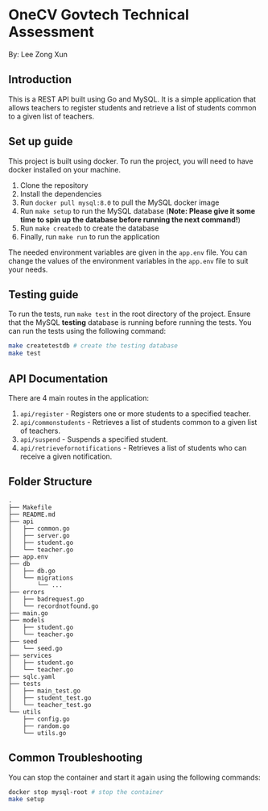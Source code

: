 # OneCV Govtech Technical Assessment

By: Lee Zong Xun

## Introduction

This is a REST API built using Go and MySQL. It is a simple application that allows teachers to register students and retrieve a list of students common to a given list of teachers.

## Set up guide

This project is built using docker. To run the project, you will need to have docker installed on your machine.

1. Clone the repository
2. Install the dependencies
3. Run `docker pull mysql:8.0` to pull the MySQL docker image
4. Run `make setup` to run the MySQL database
   (**Note: Please give it some time to spin up the database before running the next command!**)
5. Run `make createdb` to create the database
6. Finally, run `make run` to run the application

The needed environment variables are given in the `app.env` file. You can change the values of the environment variables in the `app.env` file to suit your needs.

## Testing guide

To run the tests, run `make test` in the root directory of the project. Ensure that the MySQL **testing** database is running before running the tests. You can run the tests using the following command:

```bash
make createtestdb # create the testing database
make test
```

## API Documentation

There are 4 main routes in the application:

1. `api/register` - Registers one or more students to a specified teacher.
2. `api/commonstudents` - Retrieves a list of students common to a given list of teachers.
3. `api/suspend` - Suspends a specified student.
4. `api/retrievefornotifications` - Retrieves a list of students who can receive a given notification.

## Folder Structure

```
.
├── Makefile
├── README.md
├── api
│   ├── common.go
│   ├── server.go
│   ├── student.go
│   └── teacher.go
├── app.env
├── db
│   ├── db.go
│   └── migrations
│       └── ...
├── errors
│   ├── badrequest.go
│   └── recordnotfound.go
├── main.go
├── models
│   ├── student.go
│   └── teacher.go
├── seed
│   └── seed.go
├── services
│   ├── student.go
│   └── teacher.go
├── sqlc.yaml
├── tests
│   ├── main_test.go
│   ├── student_test.go
│   └── teacher_test.go
└── utils
    ├── config.go
    ├── random.go
    └── utils.go
```

## Common Troubleshooting

You can stop the container and start it again using the following commands:

```bash
docker stop mysql-root # stop the container
make setup
```
